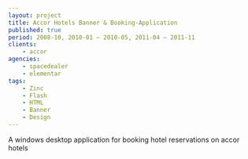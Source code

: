 ```yaml
---
layout: project
title: Accor Hotels Banner & Booking-Application
published: true
period: 2008-10, 2010-01 – 2010-05, 2011-04 – 2011-11
clients:
    - accor
agencies:
    - spacedealer
    - elementar
tags:
    - Zinc
    - Flash
    - HTML
    - Banner
    - Design
---
```

A windows desktop application for booking hotel reservations on accor hotels
